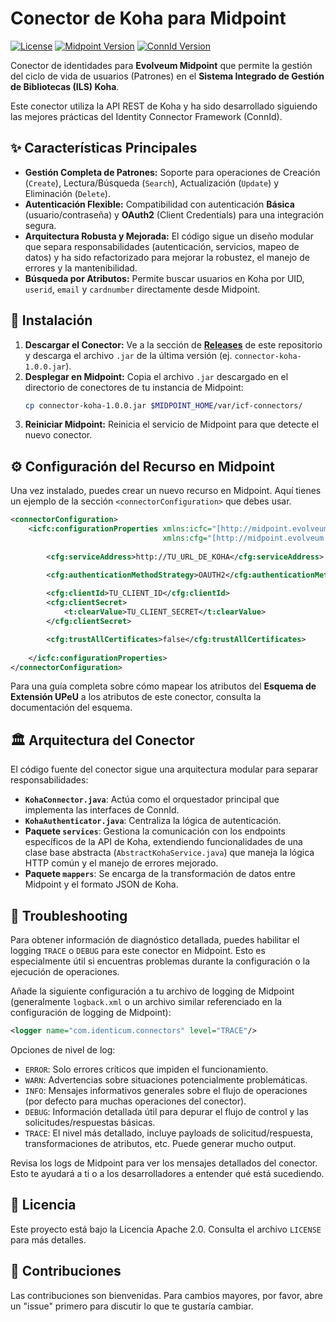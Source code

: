 # Conector de Koha para Midpoint

[![License](https://img.shields.io/badge/License-Apache_2.0-blue.svg)](https://opensource.org/licenses/Apache-2.0)
[![Midpoint Version](https://img.shields.io/badge/Midpoint-4.4%2B-orange.svg)](https://evolveum.com/midpoint/)
[![ConnId Version](https://img.shields.io/badge/ConnId-1.5-brightgreen.svg)](https://connid.tirasa.net/)

Conector de identidades para **Evolveum Midpoint** que permite la gestión del ciclo de vida de usuarios (Patrones) en el **Sistema Integrado de Gestión de Bibliotecas (ILS) Koha**.

Este conector utiliza la API REST de Koha y ha sido desarrollado siguiendo las mejores prácticas del Identity Connector Framework (ConnId).

## ✨ Características Principales

-   **Gestión Completa de Patrones:** Soporte para operaciones de Creación (`Create`), Lectura/Búsqueda (`Search`), Actualización (`Update`) y Eliminación (`Delete`).
-   **Autenticación Flexible:** Compatibilidad con autenticación **Básica** (usuario/contraseña) y **OAuth2** (Client Credentials) para una integración segura.
-   **Arquitectura Robusta y Mejorada:** El código sigue un diseño modular que separa responsabilidades (autenticación, servicios, mapeo de datos) y ha sido refactorizado para mejorar la robustez, el manejo de errores y la mantenibilidad.
-   **Búsqueda por Atributos:** Permite buscar usuarios en Koha por UID, `userid`, `email` y `cardnumber` directamente desde Midpoint.

## 🚀 Instalación

1.  **Descargar el Conector:** Ve a la sección de **[Releases](https://github.com/UPeU-CRAI/connector-koha/releases)** de este repositorio y descarga el archivo `.jar` de la última versión (ej. `connector-koha-1.0.0.jar`).
2.  **Desplegar en Midpoint:** Copia el archivo `.jar` descargado en el directorio de conectores de tu instancia de Midpoint:
    ```bash
    cp connector-koha-1.0.0.jar $MIDPOINT_HOME/var/icf-connectors/
    ```
3.  **Reiniciar Midpoint:** Reinicia el servicio de Midpoint para que detecte el nuevo conector.

## ⚙️ Configuración del Recurso en Midpoint

Una vez instalado, puedes crear un nuevo recurso en Midpoint. Aquí tienes un ejemplo de la sección `<connectorConfiguration>` que debes usar.

```xml
<connectorConfiguration>
    <icfc:configurationProperties xmlns:icfc="[http://midpoint.evolveum.com/xml/ns/public/connector/icf-1/connector-schema-3](http://midpoint.evolveum.com/xml/ns/public/connector/icf-1/connector-schema-3)"
                                  xmlns:cfg="[http://midpoint.evolveum.com/xml/ns/public/connector/icf-1/bundle/connector-koha/com.identicum.connectors.KohaConnector](http://midpoint.evolveum.com/xml/ns/public/connector/icf-1/bundle/connector-koha/com.identicum.connectors.KohaConnector)">
        
        <cfg:serviceAddress>http://TU_URL_DE_KOHA</cfg:serviceAddress>

        <cfg:authenticationMethodStrategy>OAUTH2</cfg:authenticationMethodStrategy>
        
        <cfg:clientId>TU_CLIENT_ID</cfg:clientId>
        <cfg:clientSecret>
            <t:clearValue>TU_CLIENT_SECRET</t:clearValue>
        </cfg:clientSecret>

        <cfg:trustAllCertificates>false</cfg:trustAllCertificates>
        
    </icfc:configurationProperties>
</connectorConfiguration>
```

Para una guía completa sobre cómo mapear los atributos del **Esquema de Extensión UPeU** a los atributos de este conector, consulta la documentación del esquema.

## 🏛️ Arquitectura del Conector

El código fuente del conector sigue una arquitectura modular para separar responsabilidades:
-   **`KohaConnector.java`**: Actúa como el orquestador principal que implementa las interfaces de ConnId.
-   **`KohaAuthenticator.java`**: Centraliza la lógica de autenticación.
-   **Paquete `services`**: Gestiona la comunicación con los endpoints específicos de la API de Koha, extendiendo funcionalidades de una clase base abstracta (`AbstractKohaService.java`) que maneja la lógica HTTP común y el manejo de errores mejorado.
-   **Paquete `mappers`**: Se encarga de la transformación de datos entre Midpoint y el formato JSON de Koha.

## 🐛 Troubleshooting

Para obtener información de diagnóstico detallada, puedes habilitar el logging `TRACE` o `DEBUG` para este conector en Midpoint. Esto es especialmente útil si encuentras problemas durante la configuración o la ejecución de operaciones.

Añade la siguiente configuración a tu archivo de logging de Midpoint (generalmente `logback.xml` o un archivo similar referenciado en la configuración de logging de Midpoint):

```xml
<logger name="com.identicum.connectors" level="TRACE"/>
```

Opciones de nivel de log:
-   `ERROR`: Solo errores críticos que impiden el funcionamiento.
-   `WARN`: Advertencias sobre situaciones potencialmente problemáticas.
-   `INFO`: Mensajes informativos generales sobre el flujo de operaciones (por defecto para muchas operaciones del conector).
-   `DEBUG`: Información detallada útil para depurar el flujo de control y las solicitudes/respuestas básicas.
-   `TRACE`: El nivel más detallado, incluye payloads de solicitud/respuesta, transformaciones de atributos, etc. Puede generar mucho output.

Revisa los logs de Midpoint para ver los mensajes detallados del conector. Esto te ayudará a ti o a los desarrolladores a entender qué está sucediendo.

## 📜 Licencia

Este proyecto está bajo la Licencia Apache 2.0. Consulta el archivo `LICENSE` para más detalles.

## 🤝 Contribuciones

Las contribuciones son bienvenidas. Para cambios mayores, por favor, abre un "issue" primero para discutir lo que te gustaría cambiar.

